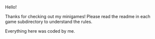Hello!

Thanks for checking out my minigames! 
Please read the readme in each game subdirectory to understand the rules.

Everything here was coded by me.
